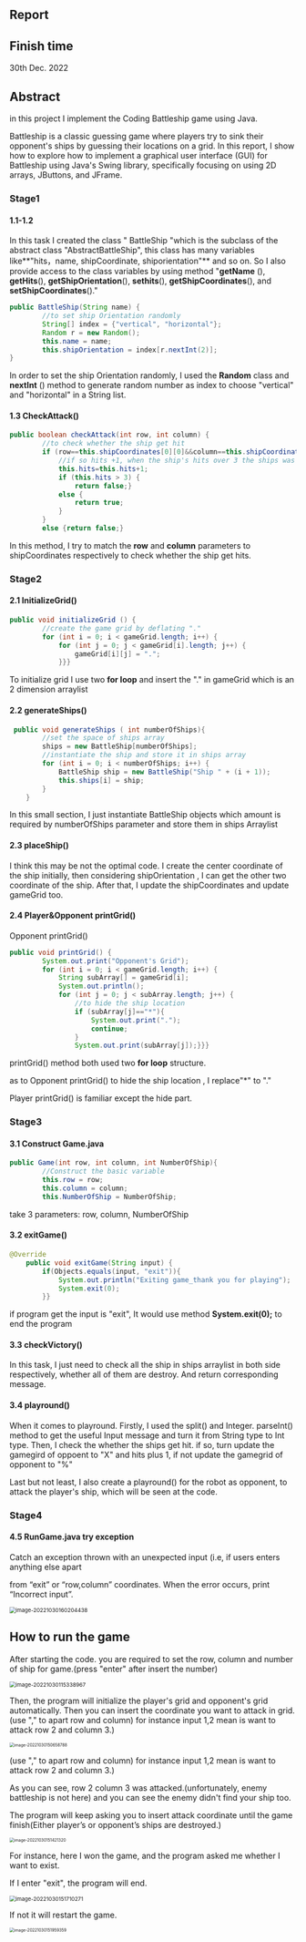 ## Report

## Finish time

30th Dec. 2022

## Abstract 

in this project  I implement the Coding Battleship game using Java.

Battleship is a classic guessing game where players try to sink their opponent's ships by guessing their locations on a grid. In this report, I show how to explore how to implement a graphical user interface (GUI) for Battleship using Java's Swing library, specifically focusing on using 2D arrays, JButtons, and JFrame. 

### Stage1

#### 1.1-1.2 

In this task I created the class " BattleShip "which is the subclass of the abstract class "AbstractBattleShip",  this class has many variables like**"hits，name, shipCoordinate, shiporientation"** and so on. So I also provide access to the class variables by using method "**getName** (), **getHits**(), **getShipOrientation**(), **sethits**(), **getShipCoordinates**(), and **setShipCoordinates**()."

```java
public BattleShip(String name) {
        //to set ship Orientation randomly
        String[] index = {"vertical", "horizontal"};
        Random r = new Random();
        this.name = name;
        this.shipOrientation = index[r.nextInt(2)];
}
```

In order to set the ship Orientation randomly, I used the **Random** class and **nextInt** () method to generate random number as index to choose "vertical" and "horizontal" in a String list.

#### 1.3 CheckAttack()

```java
public boolean checkAttack(int row, int column) {
        //to check whether the ship get hit
        if (row==this.shipCoordinates[0][0]&&column==this.shipCoordinates[0][1]){
            //if so hits +1, when the ship's hits over 3 the ships was destroyed
            this.hits=this.hits+1;
            if (this.hits > 3) {
                return false;}
            else {
                return true;
            }
        }
        else {return false;}
```

In this method, I try to match the **row** and **column** parameters to shipCoordinates respectively to check whether the ship get hits. 

### Stage2	

#### 2.1 InitializeGrid()

```java
public void initializeGrid () {
        //create the game grid by deflating "."
        for (int i = 0; i < gameGrid.length; i++) {
            for (int j = 0; j < gameGrid[i].length; j++) {
                gameGrid[i][j] = ".";
            }}}
```

To initialize grid I use two **for loop** and insert the "." in gameGrid which is an 2 dimension arraylist

#### 2.2 generateShips()

```java
 public void generateShips ( int numberOfShips){
        //set the space of ships array
        ships = new BattleShip[numberOfShips];
        //instantiate the ship and store it in ships array
        for (int i = 0; i < numberOfShips; i++) {
            BattleShip ship = new BattleShip("Ship " + (i + 1));
            this.ships[i] = ship;
        }
    }
```

In this small section, I just instantiate BattleShip objects which amount is required by numberOfShips parameter and store them in ships Arraylist

#### 2.3 placeShip()

I think this may be not the optimal code. I create the  center coordinate of the ship initially, then considering shipOrientation , I can get the other two coordinate of the ship. After that, I update the shipCoordinates and update gameGrid too.

#### 2.4 Player&Opponent printGrid()

Opponent printGrid()

```java
public void printGrid() {
        System.out.print("Opponent's Grid");
        for (int i = 0; i < gameGrid.length; i++) {
            String subArray[] = gameGrid[i];
            System.out.println();
            for (int j = 0; j < subArray.length; j++) {
                //to hide the ship location
                if (subArray[j]=="*"){
                    System.out.print(".");
                    continue;
                }
                System.out.print(subArray[j]);}}}
```

printGrid() method both used two **for loop** structure.

as to Opponent printGrid() to hide the ship location ,  I replace"*" to "."

Player printGrid() is familiar except the hide part.



### Stage3	

#### 3.1 Construct Game.java

```java
public Game(int row, int column, int NumberOfShip){
        //Construct the basic variable
        this.row = row;
        this.column = column;
        this.NumberOfShip = NumberOfShip;
```

take 3 parameters: row, column, NumberOfShip

#### 3.2 exitGame()

```java
@Override
    public void exitGame(String input) {
        if(Objects.equals(input, "exit")){
            System.out.println("Exiting game_thank you for playing");
            System.exit(0);
        }}
```

if program get the input is "exit",  It would use method **System.exit(0);** to end the program

#### 3.3 checkVictory()

In this task, I just need to check all the ship in ships arraylist in both side respectively, whether all of them  are destroy. And return corresponding message.

#### 3.4 playround()

When it comes to playround. Firstly, I used the split() and Integer. parseInt() method to get the useful Input message and turn it from String type to Int type.  Then, I check the  whether the ships get hit. if so, turn update the gamegird of oppoent to "X" and hits plus 1, if not update the gamegrid of opponent to "%"

Last but not least, I also create a playround() for the robot as opponent, to attack the player's ship, which will be seen at the code.

### Stage4	

#### 4.5 RunGame.java try exception

Catch an exception thrown with an unexpected input (i.e, if users enters anything else apart 

from “exit” or “row,column” coordinates. When the error occurs, print “Incorrect input”. 

<img src="C:\Users\31684\AppData\Roaming\Typora\typora-user-images\image-20221030160204438.png" alt="image-20221030160204438" style="zoom:67%;" />

## How to run the game

After starting the code. you are required to set the row, column and number of ship for game.(press "enter" after insert the number)

<img src="C:\Users\31684\AppData\Roaming\Typora\typora-user-images\image-20221030115338967.png" alt="image-20221030115338967" style="zoom:67%;" />

Then, the program will initialize the player's grid and opponent's grid automatically. Then you can insert the coordinate you want to attack in grid. (use "," to apart row and column) for instance input 1,2  mean is want to attack row 2 and column 3.)

<img src="C:\Users\31684\AppData\Roaming\Typora\typora-user-images\image-20221030150658788.png" alt="image-20221030150658788" style="zoom: 50%;" />

(use "," to apart row and column) for instance input 1,2  mean is want to attack row 2 and column 3.)

As you can see, row 2 column 3 was attacked.(unfortunately, enemy battleship is not here) and you can see the enemy didn't find your ship too.

The program will keep asking you to insert attack coordinate until the game finish(Either player’s or opponent’s ships are destroyed.)

<img src="C:\Users\31684\AppData\Roaming\Typora\typora-user-images\image-20221030151421320.png" alt="image-20221030151421320" style="zoom:50%;" />

For instance, here I won the game, and the program asked me whether I want to exist.

If I enter "exit",  the program will end.

<img src="C:\Users\31684\AppData\Roaming\Typora\typora-user-images\image-20221030151710271.png" alt="image-20221030151710271" style="zoom:67%;" />

If not it will restart the game.

<img src="C:\Users\31684\AppData\Roaming\Typora\typora-user-images\image-20221030151959359.png" alt="image-20221030151959359" style="zoom:50%;" />